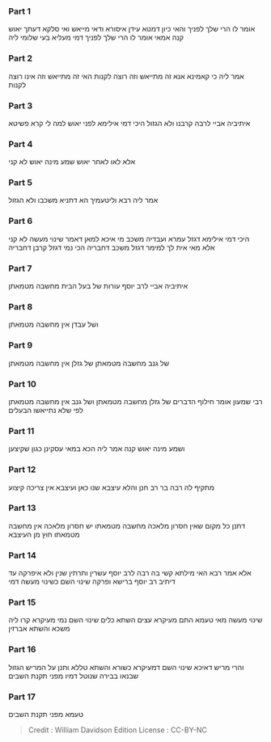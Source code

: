 
### Part 1
אומר לו הרי שלך לפניך והאי כיון דמטא עידן איסורא ודאי מייאש ואי סלקא דעתך יאוש קנה אמאי אומר לו הרי שלך לפניך דמי מעליא בעי שלומי ליה

### Part 2
אמר ליה כי קאמינא אנא זה מתייאש וזה רוצה לקנות האי זה מתייאש וזה אינו רוצה לקנות

### Part 3
איתיביה אביי לרבה קרבנו ולא הגזול היכי דמי אילימא לפני יאוש למה לי קרא פשיטא

### Part 4
אלא לאו לאחר יאוש שמע מינה יאוש לא קני

### Part 5
אמר ליה רבא וליטעמיך הא דתניא משכבו ולא הגזול

### Part 6
היכי דמי אילימא דגזל עמרא ועבדיה משכב מי איכא למאן דאמר שינוי מעשה לא קני אלא מאי אית לך למימר דגזל משכב דחבריה הכי נמי דגזל קרבן דחבריה

### Part 7
איתיביה אביי לרב יוסף עורות של בעל הבית מחשבה מטמאתן

### Part 8
ושל עבדן אין מחשבה מטמאתן

### Part 9
של גנב מחשבה מטמאתן של גזלן אין מחשבה מטמאתן

### Part 10
רבי שמעון אומר חילוף הדברים של גזלן מחשבה מטמאתן ושל גנב אין מחשבה מטמאתן לפי שלא נתייאשו הבעלים

### Part 11
ושמע מינה יאוש קנה אמר ליה הכא במאי עסקינן כגון שקיצען

### Part 12
מתקיף לה רבה בר רב חנן והלא עיצבא שנו כאן ועיצבא אין צריכה קיצוע

### Part 13
דתנן כל מקום שאין חסרון מלאכה מחשבה מטמאתו יש חסרון מלאכה אין מחשבה מטמאתו חוץ מן העיצבא

### Part 14
אלא אמר רבא האי מילתא קשי בה רבה לרב יוסף עשרין ותרתין שנין ולא איפרקה עד דיתיב רב יוסף ברישא ופרקה שינוי השם כשינוי מעשה דמי

### Part 15
שינוי מעשה מאי טעמא התם מעיקרא עצים השתא כלים שינוי השם נמי מעיקרא קרו ליה משכא והשתא אברזין

### Part 16
והרי מריש דאיכא שינוי השם דמעיקרא כשורא והשתא טללא ותנן על המריש הגזול שבנאו בבירה שנוטל דמיו מפני תקנת השבים

### Part 17
טעמא מפני תקנת השבים

>Credit : William Davidson Edition
>License : CC-BY-NC
